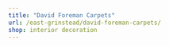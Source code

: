 ```yaml
---
title: "David Foreman Carpets"
url: /east-grinstead/david-foreman-carpets/
shop: interior decoration
---
```

